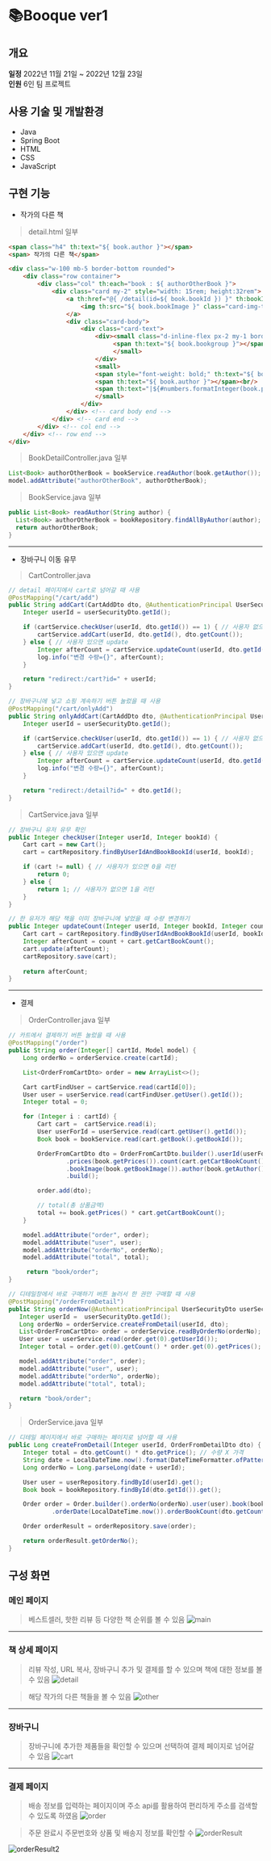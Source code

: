 # 📚Booque ver1

## 개요
**일정** 2022년 11월 21일 ~ 2022년 12월 23일<br>
**인원** 6인 팀 프로젝트

## 사용 기술 및 개발환경
+ Java
+ Spring Boot
+ HTML
+ CSS
+ JavaScript

## 구현 기능
+ 작가의 다른 책

> detail.html 일부

```html
<span class="h4" th:text="${ book.author }"></span>
<span> 작가의 다른 책</span>

<div class="w-100 mb-5 border-bottom rounded">
    <div class="row container">
        <div class="col" th:each="book : ${ authorOtherBook }">
            <div class="card my-2" style="width: 15rem; height:32rem">
                <a th:href="@{ /detail(id=${ book.bookId }) }" th:bookId="${book.bookId}" th:username="${#authentication.name}" onclick="viewHitUp(this.getAttribute('bookId'),this.getAttribute('username'));">
                    <img th:src="${ book.bookImage }" class="card-img-top" style="height:22rem">
                </a>
                <div class="card-body">
                    <div class="card-text">
                        <div><small class="d-inline-flex px-2 my-1 border rounded text-secondary">
                             <span th:text="${ book.bookgroup }"></span><span> / </span><span th:text="${ book.category }"></span>
                             </small>
                        </div>
                        <small>
                        <span style="font-weight: bold;" th:text="${ book.bookName }"></span><br/>
                        <span th:text="${ book.author }"></span><br/>
                        <span th:text="|${#numbers.formatInteger(book.prices, 0, 'COMMA')}원|"></span>
                        </small>
                    </div>
                </div> <!-- card body end -->
            </div> <!-- card end -->
        </div> <!-- col end -->
    </div> <!-- row end -->
</div>
```

> BookDetailController.java 일부

```java
List<Book> authorOtherBook = bookService.readAuthor(book.getAuthor());
model.addAttribute("authorOtherBook", authorOtherBook);
```

> BookService.java 일부

```java
public List<Book> readAuthor(String author) {
  List<Book> authorOtherBook = bookRepository.findAllByAuthor(author);
  return authorOtherBook;
}
```

---
+ 장바구니 이동 유무

> CartController.java 

```java
// detail 페이지에서 cart로 넘어갈 때 사용
@PostMapping("/cart/add")
public String addCart(CartAddDto dto, @AuthenticationPrincipal UserSecurityDto userSecurityDto) {
    Integer userId = userSecurityDto.getId();

    if (cartService.checkUser(userId, dto.getId()) == 1) { // 사용자 없으면 create
        cartService.addCart(userId, dto.getId(), dto.getCount());
    } else { // 사용자 있으면 update
        Integer afterCount = cartService.updateCount(userId, dto.getId(), dto.getCount());
        log.info("변경 수량={}", afterCount);
    }

    return "redirect:/cart?id=" + userId;
}

// 장바구니에 넣고 쇼핑 계속하기 버튼 눌렀을 때 사용
@PostMapping("/cart/onlyAdd")
public String onlyAddCart(CartAddDto dto, @AuthenticationPrincipal UserSecurityDto userSecurityDto) {
    Integer userId = userSecurityDto.getId();

    if (cartService.checkUser(userId, dto.getId()) == 1) { // 사용자 없으면 create
        cartService.addCart(userId, dto.getId(), dto.getCount());
    } else { // 사용자 있으면 update
        Integer afterCount = cartService.updateCount(userId, dto.getId(), dto.getCount());
        log.info("변경 수량={}", afterCount);
    } 

    return "redirect:/detail?id=" + dto.getId();
}  
```

> CartService.java 일부

```java
// 장바구니 유저 유무 확인
public Integer checkUser(Integer userId, Integer bookId) {
    Cart cart = new Cart();
    cart = cartRepository.findByUserIdAndBookBookId(userId, bookId);

    if (cart != null) { // 사용자가 있으면 0을 리턴
        return 0;
    } else { 
        return 1; // 사용자가 없으면 1을 리턴
    }
}

// 한 유저가 해당 책을 이미 장바구니에 넣었을 때 수량 변경하기
public Integer updateCount(Integer userId, Integer bookId, Integer count) {
    Cart cart = cartRepository.findByUserIdAndBookBookId(userId, bookId);
    Integer afterCount = count + cart.getCartBookCount();
    cart.update(afterCount);  
    cartRepository.save(cart);
    
    return afterCount;
}
```

---
+ 결제 

> OrderController.java 일부

```java
// 카트에서 결제하기 버튼 눌렀을 때 사용
@PostMapping("/order")
public String order(Integer[] cartId, Model model) { 
    Long orderNo = orderService.create(cartId);

    List<OrderFromCartDto> order = new ArrayList<>();

    Cart cartFindUser = cartService.read(cartId[0]);
    User user = userService.read(cartFindUser.getUser().getId());
    Integer total = 0;

    for (Integer i : cartId) {
        Cart cart =  cartService.read(i);
        User userForId = userService.read(cart.getUser().getId());
        Book book = bookService.read(cart.getBook().getBookId());

        OrderFromCartDto dto = OrderFromCartDto.builder().userId(userForId.getId()).id(book.getBookId()).cartId(cart.getCartId())
                .prices(book.getPrices()).count(cart.getCartBookCount()).bookName(book.getBookName()).publisher(book.getPublisher())
                .bookImage(book.getBookImage()).author(book.getAuthor()).category(book.getCategory()).bookgroup(book.getBookgroup())
                .build();

        order.add(dto);

        // total(총 상품금액)
        total += book.getPrices() * cart.getCartBookCount();
    }

    model.addAttribute("order", order);
    model.addAttribute("user", user);
    model.addAttribute("orderNo", orderNo);
    model.addAttribute("total", total);

     return "book/order";
}

// 디테일창에서 바로 구매하기 버튼 눌러서 한 권만 구매할 때 사용
@PostMapping("/orderFromDetail")
public String orderNow(@AuthenticationPrincipal UserSecurityDto userSecurityDto, OrderFromDetailDto dto, Model model) {
   Integer userId =  userSecurityDto.getId();
   Long orderNo = orderService.createFromDetail(userId, dto);
   List<OrderFromCartDto> order = orderService.readByOrderNo(orderNo);
   User user = userService.read(order.get(0).getUserId());
   Integer total = order.get(0).getCount() * order.get(0).getPrices();

   model.addAttribute("order", order);
   model.addAttribute("user", user);
   model.addAttribute("orderNo", orderNo);
   model.addAttribute("total", total);

   return "book/order";
}
```

> OrderService.java 일부

```java
// 디테일 페이지에서 바로 구매하는 페이지로 넘어할 때 사용
public Long createFromDetail(Integer userId, OrderFromDetailDto dto) {
    Integer total = dto.getCount() * dto.getPrice(); // 수량 X 가격
    String date = LocalDateTime.now().format(DateTimeFormatter.ofPattern("YYYYMMddHHmmSS")); // ex) 20221209
    Long orderNo = Long.parseLong(date + userId);

    User user = userRepository.findById(userId).get();
    Book book = bookRepository.findById(dto.getId()).get();

    Order order = Order.builder().orderNo(orderNo).user(user).book(book)
            .orderDate(LocalDateTime.now()).orderBookCount(dto.getCount()).total(total).build();

    Order orderResult = orderRepository.save(order);

    return orderResult.getOrderNo();
}
```


## 구성 화면
### 메인 페이지
> 베스트셀러, 핫한 리뷰 등 다양한 책 순위를 볼 수 있음
![main](https://user-images.githubusercontent.com/113163657/224996318-6cbbf93f-1d61-44fe-aeb1-1644c154f723.png)

---
### 책 상세 페이지
> 리뷰 작성, URL 복사, 장바구니 추가 및 결제를 할 수 있으며 책에 대한 정보를 볼 수 있음
![detail](https://user-images.githubusercontent.com/113163657/224996541-5b9efeac-5a5c-4681-9aff-77a577c45390.png)

> 해당 작가의 다른 책들을 볼 수 있음
![other](https://user-images.githubusercontent.com/113163657/224996624-4ea7557f-f5ec-43ab-a43a-a677b22e3a95.png)

---
### 장바구니 
> 장바구니에 추가한 제품들을 확인할 수 있으며 선택하여 결제 페이지로 넘어갈 수 있음
![cart](https://user-images.githubusercontent.com/113163657/224996686-c8289a7c-293e-432d-b18a-8aef0c64c0c5.png)

---
### 결제 페이지
> 배송 정보를 입력하는 페이지이며 주소 api를 활용하여 편리하게 주소를 검색할 수 있도록 하였음
![order](https://user-images.githubusercontent.com/113163657/224996744-81f9dfd9-d1b9-4627-ad07-62367dffcecb.png)

> 주문 완료시 주문번호와 상품 및 배송지 정보를 확인할 수 
![orderResult](https://user-images.githubusercontent.com/113163657/224996751-bda5be49-8386-435e-a5ff-7a65c2ad50ea.png)

![orderResult2](https://user-images.githubusercontent.com/113163657/224996755-50855bf6-5d44-4c3f-8351-8a2e44e3d71b.png)

